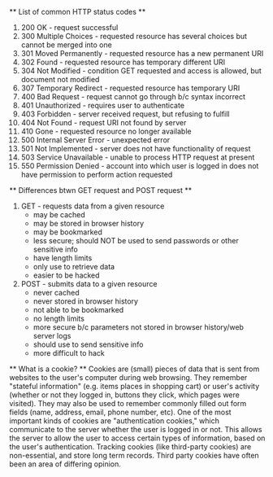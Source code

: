 ** List of common HTTP status codes ** 

1. 200 OK - request successful
2. 300 Multiple Choices - requested resource has several choices but cannot be merged into one 
3. 301 Moved Permanently - requested resource has a new permanent URI
4. 302 Found - requested resource has temporary different URI
5. 304 Not Modified - condition GET requested and access is allowed, but document not modified 
6. 307 Temporary Redirect - requested resource has temporary URI 
7. 400 Bad Request - request cannot go through b/c syntax incorrect 
8. 401 Unauthorized - requires user to authenticate 
9. 403 Forbidden - server received request, but refusing to fulfill
10. 404 Not Found - request URI not found by server 
11. 410 Gone - requested resource no longer available 
12. 500 Internal Server Error - unexpected error 
13. 501 Not Implemented - server does not have functionality of request 
14. 503 Service Unavailable - unable to process HTTP request at present 
15. 550 Permission Denied - account into which user is logged in does not have permission to perform action requested 

** Differences btwn GET request and POST request ** 
1. GET - requests data from a given resource 
    * may be cached
    * may be stored in browser history
    * may be bookmarked
    * less secure; should NOT be used to send passwords or other sensitive info
    * have length limits
    * only use to retrieve data
    * easier to be hacked 
2. POST - submits data to a given resource 
    * never cached
    * never stored in browser history
    * not able to be bookmarked
    * no length limits
    * more secure b/c parameters not stored in browser history/web server logs
    * should use to send sensitive info 
    * more difficult to hack

** What is a cookie? **
Cookies are (small) pieces of data that is sent from websites to the user's computer during web browsing. They remember "stateful information" (e.g. items places in shopping cart) or user's activity (whether or not they logged in, buttons they click, which pages were visited). They may also be used to remember commonly filled out form fields (name, address, email, phone number, etc). One of the most important kinds of cookies are "authentication cookies," which communicate to the server whether the user is logged in or not. This allows the server to allow the user to access certain types of information, based on the user's authentication. Tracking cookies (like third-party cookies) are non-essential, and store long term records. Third party cookies have often been an area of differing opinion. 
